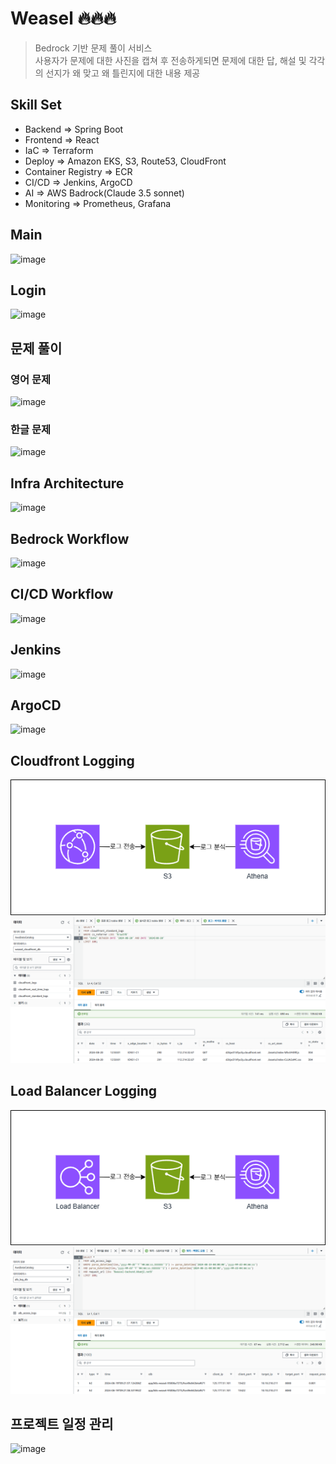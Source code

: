 # Weasel 🔥🔥🔥

> Bedrock 기반 문제 풀이 서비스  
> 사용자가 문제에 대한 사진을 캡쳐 후 전송하게되면 문제에 대한 답, 해설 및 각각의 선지가 왜 맞고 왜 틀린지에 대한 내용 제공

## Skill Set

- Backend => Spring Boot
- Frontend => React
- IaC => Terraform
- Deploy => Amazon EKS, S3, Route53, CloudFront
- Container Registry => ECR
- CI/CD => Jenkins, ArgoCD
- AI => AWS Badrock(Claude 3.5 sonnet)
- Monitoring => Prometheus, Grafana
  
## Main

![image](https://github.com/user-attachments/assets/281374bb-1a76-4f7c-9b3a-285c0e243f92)

## Login

![image](https://github.com/user-attachments/assets/7379ea25-85ae-44d1-b397-f44ccdfb895d)

## 문제 풀이

### 영어 문제

![image](https://github.com/user-attachments/assets/ed5b4921-cf59-4a71-89f1-04c26f83ad1b)

### 한글 문제

![image](https://github.com/user-attachments/assets/a3b849e8-07b0-4935-a689-1db4a8fc3ab7)

## Infra Architecture

![image](https://github.com/user-attachments/assets/58c227d8-b4e1-467b-9f4c-14d6df05af27)

## Bedrock Workflow

![image](https://github.com/user-attachments/assets/18d56c86-cdc5-4886-b844-faeed4410abd)

## CI/CD Workflow

![image](https://github.com/user-attachments/assets/8ba5fa51-aee6-406c-80c3-5c38ed676c5a)

## Jenkins

![image](https://github.com/user-attachments/assets/72c2cd75-4a80-4e36-b5e7-d9e26c4c2569)

## ArgoCD

![image](https://github.com/user-attachments/assets/9f06af84-4201-44cf-af77-0243c9145382)

## Cloudfront Logging

![alt text](workflows_cloufront_logging.png)  
![alt text](query_cloudfront_log.png)  

## Load Balancer Logging

![alt text](workflows_alb_logging.png)  
![alt text](query_alb_log.png)  

## 프로젝트 일정 관리

![image](https://github.com/user-attachments/assets/2c1863e9-d688-4845-b681-b8c0b0545606)

